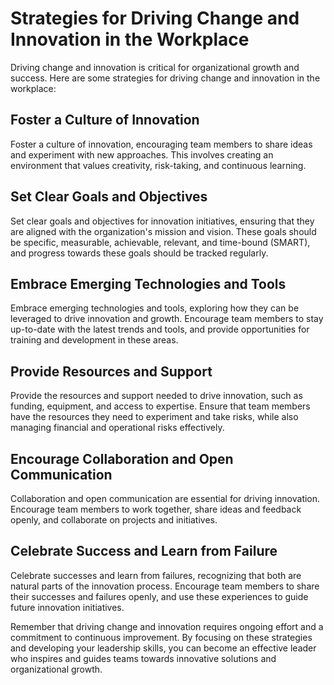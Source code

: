 Strategies for Driving Change and Innovation in the Workplace
=======================================================================================================

Driving change and innovation is critical for organizational growth and success. Here are some strategies for driving change and innovation in the workplace:

Foster a Culture of Innovation
------------------------------

Foster a culture of innovation, encouraging team members to share ideas and experiment with new approaches. This involves creating an environment that values creativity, risk-taking, and continuous learning.

Set Clear Goals and Objectives
------------------------------

Set clear goals and objectives for innovation initiatives, ensuring that they are aligned with the organization's mission and vision. These goals should be specific, measurable, achievable, relevant, and time-bound (SMART), and progress towards these goals should be tracked regularly.

Embrace Emerging Technologies and Tools
---------------------------------------

Embrace emerging technologies and tools, exploring how they can be leveraged to drive innovation and growth. Encourage team members to stay up-to-date with the latest trends and tools, and provide opportunities for training and development in these areas.

Provide Resources and Support
-----------------------------

Provide the resources and support needed to drive innovation, such as funding, equipment, and access to expertise. Ensure that team members have the resources they need to experiment and take risks, while also managing financial and operational risks effectively.

Encourage Collaboration and Open Communication
----------------------------------------------

Collaboration and open communication are essential for driving innovation. Encourage team members to work together, share ideas and feedback openly, and collaborate on projects and initiatives.

Celebrate Success and Learn from Failure
----------------------------------------

Celebrate successes and learn from failures, recognizing that both are natural parts of the innovation process. Encourage team members to share their successes and failures openly, and use these experiences to guide future innovation initiatives.

Remember that driving change and innovation requires ongoing effort and a commitment to continuous improvement. By focusing on these strategies and developing your leadership skills, you can become an effective leader who inspires and guides teams towards innovative solutions and organizational growth.
